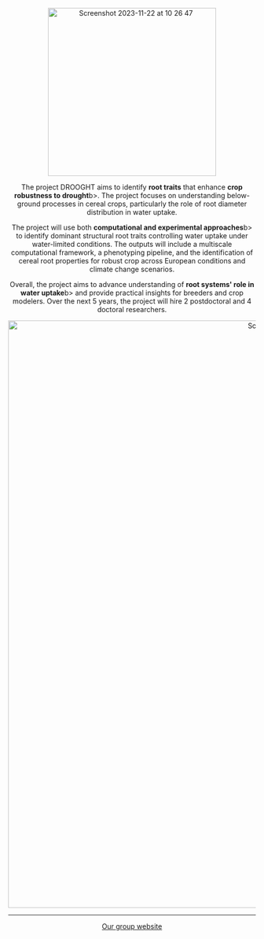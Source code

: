 
<p align="center"><img width="342" align="center" alt="Screenshot 2023-11-22 at 10 26 47" src="https://github.com/DROOGHT/drooght.github.io/assets/2121453/f5a4df75-fde4-4fdd-8f19-c443632ed1dd"></p>

<p align="center"> The project DROOGHT aims to identify <b>root traits</b> that enhance <b>crop robustness to drought</b>b>. The project focuses on understanding below-ground processes in cereal crops, particularly the role of root diameter distribution in water uptake.</p>

<p align="center"> The project will use both <b>computational and experimental approaches</b>b> to identify dominant structural root traits controlling water uptake under water-limited conditions. The outputs will include a multiscale computational framework, a phenotyping pipeline, and the identification of cereal root properties for robust crop across European conditions and climate change scenarios.</p>

<p align="center"> Overall, the project aims to advance understanding of <b>root systems' role in water uptake</b>b> and provide practical insights for breeders and crop modelers. Over the next 5 years, the project will hire 2 postdoctoral and 4 doctoral researchers.  </p>

<p align="center"><img width="1195" alt="Screenshot 2024-05-15 at 18 56 46" src="https://github.com/DROOGHT/drooght.github.io/assets/2121453/ee478d5e-62c7-4c5f-ac20-d98e18cb3f2b"></p>

<!--h2 align="center">Job offers</h2-->

<hr>

<p align="center"><a href="https://www.guillaumelobet.be/">Our group website</a></p>

